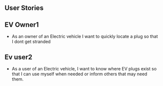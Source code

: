 ## User Stories

## EV Owner1

* As an owner of an Electric vehicle I want to quickly locate a plug so that I dont get stranded  
 
## Ev user2
* As a user of an Electric vehicle, I want to know where EV plugs exist so that I can use myself when needed or inform others that may need them.
